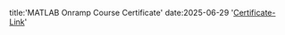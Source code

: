 title:'MATLAB Onramp Course Certificate'
date:2025-06-29
'[Certificate-Link](https://matlabacademy.mathworks.com/progress/share/certificate.html?id=908a995c-a7e8-4fce-a72e-52c01ec2dae3&)'
